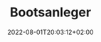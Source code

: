 ---
title: "Bootsanleger"
date: 2022-08-01T20:03:12+02:00
draft: false
featured_image: 2-33-02.jpg
menu:
  main:
    weight: 40

---